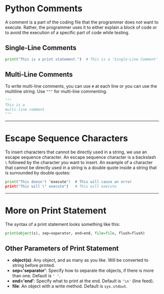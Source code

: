 
# Python Comments

A comment is a part of the coding file that the programmer does not want to execute. Rather, the programmer uses it to either explain a block of code or to avoid the execution of a specific part of code while testing.

## Single-Line Comments

```python
print("This is a print statement.")  # This is a 'Single-Line Comment'
```

## Multi-Line Comments

To write multi-line comments, you can use `#` at each line or you can use the multiline string. Use `"""` for multi-line commenting.

```python
"""
This is a
multi-line comment
"""
```

---

# Escape Sequence Characters

To insert characters that cannot be directly used in a string, we use an escape sequence character. An escape sequence character is a backslash `\` followed by the character you want to insert. An example of a character that cannot be directly used in a string is a double quote inside a string that is surrounded by double quotes:

```python
print("This doesn't "execute")  # This will cause an error
print("This will \" execute")   # This will execute
```

---

# More on Print Statement

The syntax of a print statement looks something like this:

```python
print(object(s), sep=separator, end=end, file=file, flush=flush)
```

## Other Parameters of Print Statement

- **object(s)**: Any object, and as many as you like. Will be converted to string before printed.
- **sep='separator'**: Specify how to separate the objects, if there is more than one. Default is `' '`.
- **end='end'**: Specify what to print at the end. Default is `'\n'` (line feed).
- **file**: An object with a write method. Default is `sys.stdout`.


